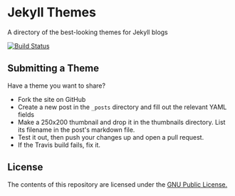 Jekyll Themes
=============

A directory of the best-looking themes for Jekyll blogs

[![Build Status](https://travis-ci.org/redwallhp/jekyllthemes.org.svg?branch=master)](https://travis-ci.org/redwallhp/jekyllthemes.org)

Submitting a Theme
------------------

Have a theme you want to share?

* Fork the site on GitHub
* Create a new post in the `_posts` directory and fill out the relevant YAML fields
* Make a 250x200 thumbnail and drop it in the thumbnails directory. List its filename in the post's markdown file.
* Test it out, then push your changes up and open a pull request.
* If the Travis build fails, fix it.


License
-------

The contents of this repository are licensed under the [GNU Public License.](http://www.gnu.org/licenses/gpl-3.0.html)
